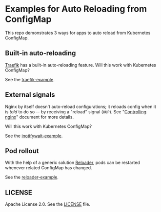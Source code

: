 # Examples for Auto Reloading from ConfigMap 

This repo demonstrates 3 ways for apps to auto reload from Kubernetes ConfigMap.


## Built-in auto-reloading

[Traefik](https://traefik.io/) has a built-in auto-reloading feature.  Will this work with Kubernetes ConfigMap?

See the [traefik-example](./traefik-example).



## External signals

Nginx by itself doesn't auto-reload configurations; it reloads config when it is *told* to do so -- by receiving a "reload" signal (`HUP`).  See "[Controlling nginx](http://nginx.org/en/docs/control.html)" document for more details.

Will this work with Kubernetes ConfigMap?

See the [inotifywait-example](./inotifywait-example).



## Pod rollout

With the help of a generic solution [Reloader](https://github.com/stakater/Reloader), pods can be restarted whenever related ConfigMap has changed.

See the [reloader-example](./reloader-example).


## LICENSE

Apache License 2.0.  See the [LICENSE](LICENSE) file.
